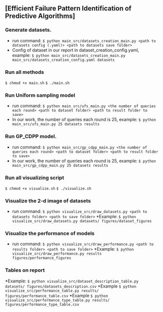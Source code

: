 ## [Efficient Failure Pattern Identification of Predictive Algorithms]

### Generate datasets.
* run command: `$ python main_src/datasets_creation_main.py <path to datasets config (.yaml)> <path to datasets save folder>`
* Config of dataset in our report in dataset_creation_config.yaml, example: `$ python main_src/datasets_creation_main.py main_src/datasets_creation_config.yaml datasets`

### Run all methods
`$ chmod +x main.sh`
`$ ./main.sh`

### Run Uniform sampling model
* run command: `$ python main_src/ufs_main.py <the number of queries each round> <path to dataset folder> <path to result folder to save>`
* In our work, the number of queries each round is 25, example: `$ python main_src/ufs_main.py 25 datasets results`

### Run GP_CDPP model.
* run command: `$ python main_src/gp_cdpp_main.py <the number of queries each round> <path to dataset folder> <path to result folder to save>`
* In our work, the number of queries each round is 25, example: `$ python main_src/gp_cdpp_main.py 25 datasets results`

### Run all visualizing script
`$ chmod +x visualize.sh`
`$ ./visualize.sh`

### Visualize the 2-d image of datasets
* run command: `$ python visualize_src/draw_datasets.py <path to datasets folder> <path to save folder>`
*Example: `$ python visualize_src/draw_datasets.py datasets/ figures/dataset_figures`

### Visualize the performance of models
* run command: `$ python visualize_src/draw_performance.py <path to results folder> <path to save folder>`
*Example: `$ python visualize_src/draw_performance.py results figures/performance_figures`

### Tables on report
*Example: `$ python visualize_src/dataset_description_table.py datasets/ figures/datasets_description.csv`
*Example `$ python visualize_src/performance_table.py results/ figures/performance_table.csv`
*Example `$ python visualize_src/performance_type_table.py results/ figures/performance_type_table.csv`
